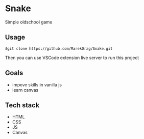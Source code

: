 # Snake
Simple oldschool game
## Usage
```
$git clone https://github.com/MarekDrag/Snake.git
```
Then you can use VSCode extension live server to run this project
## Goals
- impove skills in vanilla js 
- learn canvas
## Tech stack
- HTML
- CSS
- JS
- Canvas
